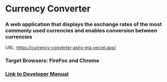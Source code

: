 # Currency Converter

### A web application that displays the exchange rates of the most commonly used currencies and enables conversion between currencies
URL: https://currency-converter-ashy-eta.vercel.app/

### Target Browsers: FireFox and Chrome
### [Link to Developer Manual](https://github.com/ojieok/currency-converter/blob/main/devmanul.md)
